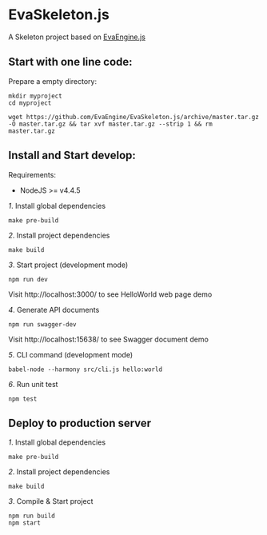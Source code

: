 # EvaSkeleton.js

A Skeleton project based on [EvaEngine.js](https://github.com/EvaEngine/EvaEngine.js)

## Start with one line code:

Prepare a empty directory:

```
mkdir myproject
cd myproject
```

``` shell
wget https://github.com/EvaEngine/EvaSkeleton.js/archive/master.tar.gz -O master.tar.gz && tar xvf master.tar.gz --strip 1 && rm master.tar.gz
```

## Install and Start develop:

Requirements:

- NodeJS >= v4.4.5


*1*. Install global dependencies

```
make pre-build
```

*2*. Install project dependencies

```
make build
```

*3*. Start project (development mode)

```
npm run dev
```

Visit http://localhost:3000/ to see HelloWorld web page demo

*4*. Generate API documents

```
npm run swagger-dev
```

Visit http://localhost:15638/ to see Swagger document demo


*5*. CLI command (development mode)

```
babel-node --harmony src/cli.js hello:world
```

*6*. Run unit test

```
npm test
```

## Deploy to production server

*1*. Install global dependencies

```
make pre-build
```

*2*. Install project dependencies

```
make build
```

*3*. Compile & Start project

```
npm run build
npm start
```

